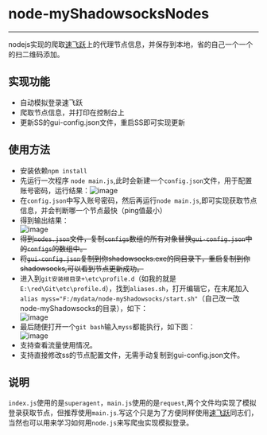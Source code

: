 # node-myShadowsocksNodes
--------------------------
nodejs实现的爬取[速飞跃](http://su.mljjlt.cn/)上的代理节点信息，并保存到本地，省的自己一个一个的扫二维码添加。

## 实现功能
* 自动模拟登录速飞跃
* 爬取节点信息，并打印在控制台上
* 更新SS的gui-config.json文件，重启SS即可实现更新
## 使用方法
* 安装依赖```npm install```
* 先运行一次程序 ```node main.js```,此时会新建一个```config.json```文件，用于配置账号密码，运行结果：![image](https://user-images.githubusercontent.com/9162319/26862545-cbe94e1c-4b7e-11e7-8ae9-923c89dba50d.png)
* 在```config.json```中写入账号密码，然后再运行```node main.js```,即可实现获取节点信息，并会判断哪一个节点最快（ping值最小）
* 得到输出结果：<br/>![image](https://user-images.githubusercontent.com/9162319/26862586-1f0bfe46-4b7f-11e7-96ba-e1c2ee7c1707.png)
* ~~得到```nodes.json```文件，复制```configs```数组的所有对象替换```gui-config.json```中的```configs```的数组中。~~
* ~~将```gui-config.json```复制到你shadowsocks.exe的同目录下，重启复制到你shadowsocks,可以看到节点更新成功。~~
* 进入到```git安装根目录+\etc\profile.d```（如我的就是```E:\red\Git\etc\profile.d```），找到```aliases.sh```，打开编辑它，在末尾加入```alias myss="F:/mydata/node-myShadowsocks/start.sh"```（自己改一改node-myShadowsocks的目录），如下：<br/>![image](https://user-images.githubusercontent.com/9162319/26959773-834de49c-4d04-11e7-9482-d2db980bda27.png)
* 最后随便打开一个```git bash```输入```myss```都能执行，如下图：<br/>![image](https://user-images.githubusercontent.com/9162319/26959867-59abeeda-4d05-11e7-9ea4-8afe62cc5352.png)
* 支持查看流量使用情况。
* 支持直接修改ss的节点配置文件，无需手动复制到gui-config.json文件。

## 说明
```index.js```使用的是```superagent```，```main.js```使用的是```request```,两个文件均实现了模拟登录获取节点，但推荐使用```main.js```.写这个只是为了方便同样使用[速飞跃](http://su.mljjlt.cn/)同志们，当然也可以用来学习如何用```node.js```来写爬虫实现模拟登录。